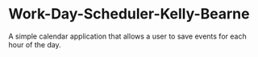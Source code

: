 # Work-Day-Scheduler-Kelly-Bearne
A simple calendar application that allows a user to save events for each hour of the day.
